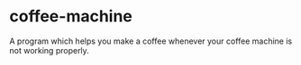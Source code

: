 # coffee-machine
A program which helps you make a coffee whenever your coffee machine is not working properly.
